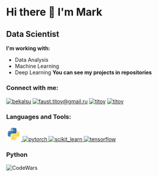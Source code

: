 # Hi there 👋 I'm Mark
## Data Scientist
**I'm working with:**
 - Data Analysis
 - Machine Learning
 - Deep Learning
**You can see my projects in repositories**

<h3 align="left">Connect with me:</h3>
<p align="left">
  

<a href="https://t.me/augustVIII" target="blank"><img align="center" src="https://upload.wikimedia.org/wikipedia/commons/8/82/Telegram_logo.svg" alt="bekalsu" height="30" width="40" /></a> 
<a href="https://mail.google.com/mail/u/?authuser=faust.titov@gmail.ru" target="blank"><img align="center" src="https://upload.wikimedia.org/wikipedia/commons/7/7e/Gmail_icon_%282020%29.svg" alt="faust.titov@gmail.ru" height="30" width="40" /></a>
<a href="https://hh.ru/resume/91a70047ff05a665960039ed1f716e5962394f" target="blank"><img align="center" src="https://play-lh.googleusercontent.com/YpAV7Q-ZJhI5tzFk_wEX-7-x2BydtnCtFTVUrmq0zAO6jLCLA4nNcfem3p_Pyowg9w" alt="titov" height="30" width="40" /></a>
<a href="https://www.kaggle.com/faustvii" target="blank"><img align="center" src="https://raw.githubusercontent.com/rahuldkjain/github-profile-readme-generator/master/src/images/icons/Social/kaggle.svg" alt="titov" height="30" width="40" /></a>
</p>
<h3 align="left">Languages and Tools:</h3>
<p align="left"> <a href="https://www.python.org" target="_blank"> <img src="https://raw.githubusercontent.com/devicons/devicon/master/icons/python/python-original.svg" alt="python" width="40" height="40"/> </a> <a href="https://pytorch.org/" target="_blank"> <img src="https://www.vectorlogo.zone/logos/pytorch/pytorch-icon.svg" alt="pytorch" width="40" height="40"/> </a> <a href="https://scikit-learn.org/" target="_blank"> <img src="https://upload.wikimedia.org/wikipedia/commons/0/05/Scikit_learn_logo_small.svg" alt="scikit_learn" width="40" height="40"/> </a> <a href="https://www.tensorflow.org" target="_blank"> <img src="https://www.vectorlogo.zone/logos/tensorflow/tensorflow-icon.svg" alt="tensorflow" width="40" height="40"/> </a> </p>

### Python 
![CodeWars](https://www.codewars.com/users/AugustVIII/badges/large)
